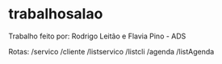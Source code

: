 # trabalhosalao

Trabalho feito por: Rodrigo Leitão e Flavia Pino - ADS 

Rotas:
 /servico 
  /cliente 
  /listservico 
  /listcli 
  /agenda 
  /listAgenda 
  
  
